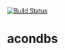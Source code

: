 [![Build Status](https://travis-ci.org/simonsobs/acondbs.svg?branch=master)](https://travis-ci.org/simonsobs/acondbs)

# acondbs

